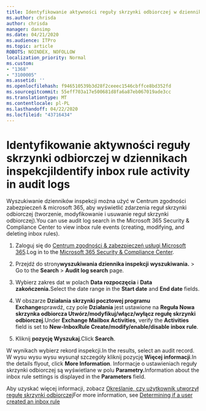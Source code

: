 ```yaml
---
title: Identyfikowanie aktywności reguły skrzynki odbiorczej w dziennikach inspekcji
ms.author: chrisda
author: chrisda
manager: dansimp
ms.date: 04/21/2020
ms.audience: ITPro
ms.topic: article
ROBOTS: NOINDEX, NOFOLLOW
localization_priority: Normal
ms.custom:
- "1368"
- "3100005"
ms.assetid: ''
ms.openlocfilehash: f946510539b3d28f2ceeec1546cbffce8bd352fd
ms.sourcegitcommit: 55eff703a17e500681d8fa6a87eb067019ade3cc
ms.translationtype: MT
ms.contentlocale: pl-PL
ms.lasthandoff: 04/22/2020
ms.locfileid: "43716434"
---
```

# <a name="identify-inbox-rule-activity-in-audit-logs"></a><span data-ttu-id="c5493-102">Identyfikowanie aktywności reguły skrzynki odbiorczej w dziennikach inspekcji</span><span class="sxs-lookup"><span data-stu-id="c5493-102">Identify inbox rule activity in audit logs</span></span>

<span data-ttu-id="c5493-103">Wyszukiwanie dzienników inspekcji można użyć w Centrum zgodności zabezpieczeń & microsoft 365, aby wyświetlić zdarzenia reguł skrzynki odbiorczej (tworzenie, modyfikowanie i usuwanie reguł skrzynki odbiorczej).</span><span class="sxs-lookup"><span data-stu-id="c5493-103">You can use audit log search in the Microsoft 365 Security & Compliance Center to view inbox rule events (creating, modifying, and deleting inbox rules).</span></span>

1. <span data-ttu-id="c5493-104">Zaloguj się do [Centrum zgodności & zabezpieczeń usługi Microsoft 365](https://protection.office.com/).</span><span class="sxs-lookup"><span data-stu-id="c5493-104">Log in to the [Microsoft 365 Security & Compliance Center](https://protection.office.com/).</span></span>

2. <span data-ttu-id="c5493-105">Przejdź do strony**wyszukiwania dziennika inspekcji** **wyszukiwania.** > </span><span class="sxs-lookup"><span data-stu-id="c5493-105">Go to the **Search** > **Audit log search** page.</span></span>

3. <span data-ttu-id="c5493-106">Wybierz zakres dat w polach **Data rozpoczęcia** i **Data zakończenia.**</span><span class="sxs-lookup"><span data-stu-id="c5493-106">Select the date range in the **Start date** and **End date** fields.</span></span>

4. <span data-ttu-id="c5493-107">W obszarze **Działania skrzynki pocztowej programu Exchange**sprawdź, czy pole **Działania** jest ustawione na **Reguła Nowa skrzynka odbiorcza Utwórz/modyfikuj/włącz/wyłącz regułę skrzynki odbiorczej**.</span><span class="sxs-lookup"><span data-stu-id="c5493-107">Under **Exchange Mailbox Activities**, verify the **Activities** field is set to **New-InboxRule Create/modify/enable/disable inbox rule**.</span></span>

5. <span data-ttu-id="c5493-108">Kliknij **pozycję Wyszukaj**.</span><span class="sxs-lookup"><span data-stu-id="c5493-108">Click **Search**.</span></span>

<span data-ttu-id="c5493-109">W wynikach wybierz rekord inspekcji.</span><span class="sxs-lookup"><span data-stu-id="c5493-109">In the results, select an audit record.</span></span> <span data-ttu-id="c5493-110">W wysu wysu wysu wysunął szczegóły kliknij pozycję **Więcej informacji**.</span><span class="sxs-lookup"><span data-stu-id="c5493-110">In the details flyout, click **More Information**.</span></span> <span data-ttu-id="c5493-111">Informacje o ustawieniach reguły skrzynki odbiorczej są wyświetlane w polu **Parametry.**</span><span class="sxs-lookup"><span data-stu-id="c5493-111">Information about the inbox rule settings is displayed in the **Parameters** field.</span></span>

<span data-ttu-id="c5493-112">Aby uzyskać więcej informacji, zobacz [Określanie, czy użytkownik utworzył regułę skrzynki odbiorczej](https://docs.microsoft.com//office365/securitycompliance/auditing-troubleshooting-scenarios#determining-if-a-user-created-an-inbox-rule)</span><span class="sxs-lookup"><span data-stu-id="c5493-112">For more information, see [Determining if a user created an inbox rule](https://docs.microsoft.com//office365/securitycompliance/auditing-troubleshooting-scenarios#determining-if-a-user-created-an-inbox-rule)</span></span>
